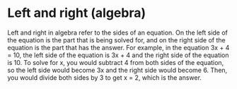 # Left and right (algebra)

Left and right in algebra refer to the sides of an equation. On the left side of the equation is the part that is being solved for, and on the right side of the equation is the part that has the answer. For example, in the equation 3x + 4 = 10, the left side of the equation is 3x + 4 and the right side of the equation is 10. To solve for x, you would subtract 4 from both sides of the equation, so the left side would become 3x and the right side would become 6. Then, you would divide both sides by 3 to get x = 2, which is the answer.

